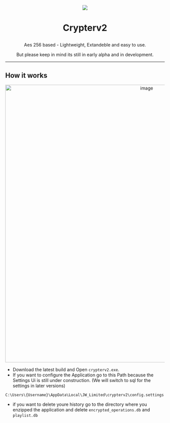 <p align="center">
  <img src="LILO-Packager/favico.ico" />
</p>

# <p align="center">Crypterv2</p>
<p align="center">Aes 256 based - Lightweight, Extandeble and easy to use.</p>
<p align="center">But please keep in mind its still in early alpha and in development.</p>

<hr />

## How it works 
<p align="center">
  <img width="878" alt="image" src="https://github.com/JW-Limited/Crypterv2/assets/120219149/da86adc4-358f-4a28-8ad6-7d3bd1010e2c">
</p>

- Download the latest build and Open `crypterv2.exe`.
- If you want to configure the Application go to this Path because the Settings Ui is still under construction. (We will switch to sql for the settings in later versions)
```
C:\Users\{Username}\AppData\Local\JW_Limited\crypterv2\config.settings
```
- if you want to delete youre history go to the directory where you enzipped the application and delete ```encrypted_operations.db```
and ```playlist.db```
